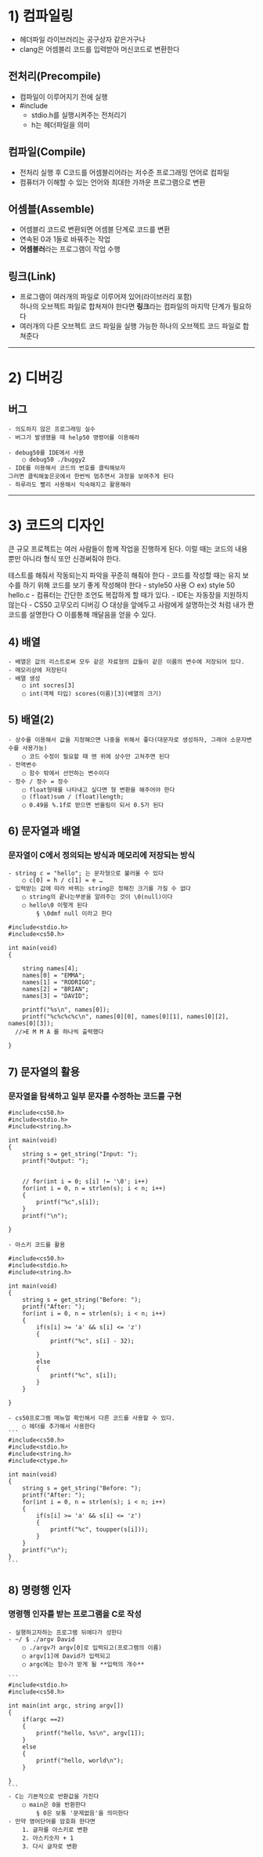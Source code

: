 # 1) 컴파일링
- 헤더파일 라이브러리는 공구상자 같은거구나
- clang은 어셈블리 코드를 입력받아 머신코드로 변환한다
## 전처리(Precompile)
- 컴파일이 이루어지기 전에 실행
- #include
  - stdio.h를 실행시켜주는 전처리기
  - h는 헤더파일을 의미
## 컴파일(Compile)
- 전처리 실행 후 C코드를 어셈블리어라는 저수준 프로그래밍 언어로 컴파일
- 컴퓨터가 이해할 수 있는 언어와 최대한 가까운 프로그램으로 변환

## 어셈블(Assemble)
- 어셈블리 코드로 변환되면 어셈블 단계로 코드를 변환
- 연속된 0과 1들로 바꿔주는 작업
- **어셈블러**라는 프로그램이 작업 수행

## 링크(Link)
- 프로그램이 여러개의 파일로 이루어져 있어(라이브러리 포함)		
하나의 오브젝트 파일로 합쳐져야 한다면 **링크**라는 컴파일의 마지막 단계가 필요하다
- 여러개의 다른 오브젝트 코드 파일을 실행 가능한 하나의 오브젝트 코드 파일로 합쳐준다
	
---
# 2) 디버깅

## 버그
	- 의도하지 않은 프로그래밍 실수
	- 버그가 발생했을 때 help50 명령어를 이용해라

	- debug50를 IDE에서 사용
		○ debug50 ./buggy2
	- IDE를 이용해서 코드의 번호를 클릭해보자
	그러면 클릭해놓은곳에서 한번씩 멈추면서 과정을 보여주게 된다
	- 하루라도 빨리 사용해서 익숙해지고 활용해라
---
# 3) 코드의 디자인
큰 규모 프로젝트는 여러 사람들이 함께 작업을 진행하게 된다.
이럴 때는 코드의 내용 뿐만 아니라 형식 또안 신경써줘야 한다.

테스트를 해줘서 작동되는지 파악을 꾸준히 해줘야 한다
	- 코드를 작성할 때는 유지 보수를 하기 위해 코드를 보기 좋게 작성해야 한다
	- style50 사용
		○ ex) style 50 hello.c
	- 컴퓨터는 간단한 조언도 복잡하게 할 때가 있다.
	- IDE는 자동장을 지원하지 않는다
	- CS50 고무오리 디버깅
		○ 대상을 앞에두고 사람에게 설명하는것 처럼 내가 짠 코드를 설명한다
		○ 이를통해 깨달음을 얻을 수 있다.


## 4) 배열
	- 배열은 값의 리스트로써 모두 같은 자료형의 값들이 같은 이름의 변수에 저장되어 있다.
	- 메모리상에 저장된다
	- 배열 생성
		○ int socres[3]
		○ int(객체 타입) scores(이름)[3](배열의 크기) 


## 5) 배열(2)
	- 상수를 이용해서 값을 지정해으면 나중을 위해서 좋다(대문자로 생성하자, 그래야 소문자변수를 사용가능)
		○ 코드 수정이 필요할 때 맨 위에 상수만 고쳐주면 된다
	- 전역변수
		○ 함수 밖에서 선언하는 변수이다
	- 정수 / 정수 = 정수
		○ float형태를 나타내고 싶다면 형 변환을 해주어야 한다
		○ (float)sum / (float)length;
		○ 0.49을 %.1f로 받으면 반올림이 되서 0.5가 된다


## 6) 문자열과 배열
### 문자열이 C에서 정의되는 방식과 메모리에 저장되는 방식
	- string c = "hello"; 는 문자형으로 불러올 수 있다
		○ c[0] = h / c[1] = e …
	- 입력받는 값에 따라 바뀌는 string은 정해진 크기를 가질 수 없다
		○ string의 끝나는부분을 알려주는 것이 \0(null)이다
		○ hello\0 이렇게 된다
			§ \0dmf null 이라고 한다
```
#include<stdio.h>
#include<cs50.h>

int main(void)
{

    string names[4];
    names[0] = "EMMA";
    names[1] = "RODRIGO";
    names[2] = "BRIAN";
    names[3] = "DAVID";

    printf("%s\n", names[0]);
    printf("%c%c%c%c\n", names[0][0], names[0][1], names[0][2], names[0][3]);
  //>E M M A 를 하나씩 출력했다

}
```

## 7) 문자열의 활용
### 문자열을 탐색하고 일부 문자를 수정하는 코드를 구현
```
#include<cs50.h>
#include<stdio.h>
#include<string.h>

int main(void)
{
    string s = get_string("Input: ");
    printf("Output: ");


    // for(int i = 0; s[i] != '\0'; i++)
    for(int i = 0, n = strlen(s); i < n; i++)
    {
        printf("%c",s[i]);
    }
    printf("\n");

}
```

	- 아스키 코드를 활용
```
#include<cs50.h>
#include<stdio.h>
#include<string.h>

int main(void)
{
    string s = get_string("Before: ");
    printf("After: ");
    for(int i = 0, n = strlen(s); i < n; i++)
    {
        if(s[i] >= 'a' && s[i] <= 'z')
        {
            printf("%c", s[i] - 32);

        }
        else
        {
            printf("%c", s[i]);
        }
    }

}
```
	- cs50프로그렘 매뉴얼 확인해서 다른 코드를 사용할 수 있다.
		○ 헤더를 추가해서 사용한다
	```
	#include<cs50.h>
	#include<stdio.h>
	#include<string.h>
	#include<ctype.h>
	
	int main(void)
	{
	    string s = get_string("Before: ");
	    printf("After: ");
	    for(int i = 0, n = strlen(s); i < n; i++)
	    {
	        if(s[i] >= 'a' && s[i] <= 'z')
	        {
	            printf("%c", toupper(s[i]));
	        }
	    }
	    printf("\n");
	}
	```

## 8) 명령행 인자
### 명령행 인자를 받는 프로그램을 C로 작성
	- 실행하고자하는 프로그램 뒤에다가 성한다
	- ~/ $ ./argv David
		○ ./argv가 argv[0]로 입력되고(프로그램의 이름)
		○ argv[1]에 David가 입력되고
		○ argc에는 함수가 받게 될 **입력의 개수**
		
	```
	#include<stdio.h>
	#include<cs50.h>
	
	int main(int argc, string argv[])
	{
	    if(argc ==2)
	    {
	        printf("hello, %s\n", argv[1]);
	    }
	    else
	    {
	        printf("hello, world\n");
	    }
	
	}
	```
	- C는 기본적으로 반환값을 가진다
		○ main은 0을 반환한다
			§ 0은 보통 '문제없음'을 의미한다
	- 만약 영어단어를 암호화 한다면
		1. 글자를 아스키로 변환
		2. 아스키숫자 + 1
		3. 다시 글자로 변환














